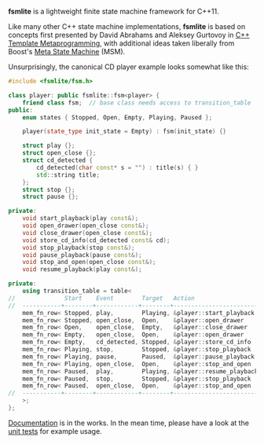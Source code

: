 **fsmlite** is a lightweight finite state machine framework for C++11.

Like many other C++ state machine implementations, **fsmlite** is
based on concepts first presented by David Abrahams and Aleksey
Gurtovoy in [C++ Template Metaprogramming][1], with additional ideas
taken liberally from Boost's [Meta State Machine][2] (MSM).

Unsurprisingly, the canonical CD player example looks somewhat like
this:

```C++
#include <fsmlite/fsm.h>

class player: public fsmlite::fsm<player> {
    friend class fsm;  // base class needs access to transition_table
public:
    enum states { Stopped, Open, Empty, Playing, Paused };

    player(state_type init_state = Empty) : fsm(init_state) {}

    struct play {};
    struct open_close {};
    struct cd_detected {
        cd_detected(char const* s = "") : title(s) { }
        std::string title;
    };
    struct stop {};
    struct pause {};

private:
    void start_playback(play const&);
    void open_drawer(open_close const&);
    void close_drawer(open_close const&);
    void store_cd_info(cd_detected const& cd);
    void stop_playback(stop const&);
    void pause_playback(pause const&);
    void stop_and_open(open_close const&);
    void resume_playback(play const&);

private:
    using transition_table = table<
//              Start    Event        Target   Action
//  -----------+--------+------------+--------+------------------------+--
    mem_fn_row< Stopped, play,        Playing, &player::start_playback  >,
    mem_fn_row< Stopped, open_close,  Open,    &player::open_drawer     >,
    mem_fn_row< Open,    open_close,  Empty,   &player::close_drawer    >,
    mem_fn_row< Empty,   open_close,  Open,    &player::open_drawer     >,
    mem_fn_row< Empty,   cd_detected, Stopped, &player::store_cd_info   >,
    mem_fn_row< Playing, stop,        Stopped, &player::stop_playback   >,
    mem_fn_row< Playing, pause,       Paused,  &player::pause_playback  >,
    mem_fn_row< Playing, open_close,  Open,    &player::stop_and_open   >,
    mem_fn_row< Paused,  play,        Playing, &player::resume_playback >,
    mem_fn_row< Paused,  stop,        Stopped, &player::stop_playback   >,
    mem_fn_row< Paused,  open_close,  Open,    &player::stop_and_open   >
//  -----------+--------+------------+--------+------------------------+--
    >;
};
```

[Documentation][3] is in the works.  In the mean time, please have a
look at the [unit tests][4] for example usage.

[1]: http://www.informit.com/store/c-plus-plus-template-metaprogramming-concepts-tools-9780321227256
[2]: http://www.boost.org/doc/libs/1_59_0/libs/msm/doc/HTML/index.html
[3]: http://fsmlite.readthedocs.org/en/latest/
[4]: https://github.com/tkem/fsmlite/tree/master/tests
